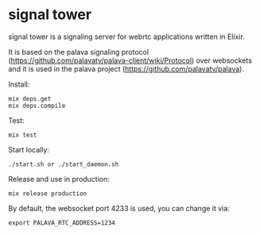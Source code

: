 signal tower
===========

signal tower is a signaling server for webrtc applications written in Elixir.

It is based on the palava signaling protocol (https://github.com/palavatv/palava-client/wiki/Protocol) over websockets and it is used in the palava project (https://github.com/palavatv/palava).

Install:
```
mix deps.get
mix deps.compile
```

Test:
```
mix test
```

Start locally:
```
./start.sh or ./start_daemon.sh
```

Release and use in production:
```
mix release production
```

By default, the websocket port 4233 is used, you can change it via:
```
export PALAVA_RTC_ADDRESS=1234
```
